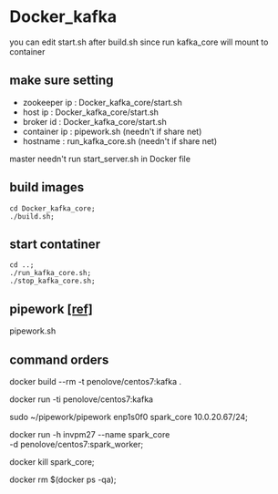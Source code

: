 # Docker_kafka

you can edit start.sh after build.sh
since run kafka_core will mount to container

## make sure setting
- zookeeper ip : Docker_kafka_core/start.sh
- host ip : Docker_kafka_core/start.sh
- broker id : Docker_kafka_core/start.sh
- container ip : pipework.sh (needn't if share net)
- hostname : run_kafka_core.sh (needn't if share net)

master needn't run start_server.sh in Docker file


## build images
```
cd Docker_kafka_core;
./build.sh;
```

## start contatiner
```
cd ..;
./run_kafka_core.sh;
./stop_kafka_core.sh;
```

## pipework [[ref]](https://github.com/jpetazzo/pipework.git)
pipework.sh


## command orders

docker build --rm -t penolove/centos7:kafka .

docker run -ti penolove/centos7:kafka


sudo ~/pipework/pipework enp1s0f0  spark_core 10.0.20.67/24;

docker run -h invpm27 --name spark_core \
    -d penolove/centos7:spark_worker;

docker kill spark_core;

docker rm $(docker ps -qa);
